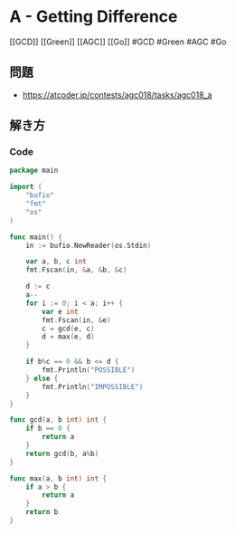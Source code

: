 # A - Getting Difference
[[GCD]] [[Green]] [[AGC]] [[Go]]
#GCD #Green #AGC #Go 

## 問題
- https://atcoder.jp/contests/agc018/tasks/agc018_a

## 解き方
### Code
```go
package main

import (
	"bufio"
	"fmt"
	"os"
)

func main() {
	in := bufio.NewReader(os.Stdin)

	var a, b, c int
	fmt.Fscan(in, &a, &b, &c)

	d := c
	a--
	for i := 0; i < a; i++ {
		var e int
		fmt.Fscan(in, &e)
		c = gcd(e, c)
		d = max(e, d)
	}

	if b%c == 0 && b <= d {
		fmt.Println("POSSIBLE")
	} else {
		fmt.Println("IMPOSSIBLE")
	}
}

func gcd(a, b int) int {
	if b == 0 {
		return a
	}
	return gcd(b, a%b)
}

func max(a, b int) int {
	if a > b {
		return a
	}
	return b
}
```